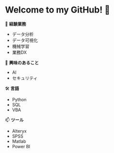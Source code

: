 # Welcome to my GitHub!  👋


🔭 **経験業務**
- データ分析
- データ可視化
- 機械学習
- 業務DX

🌱 **興味のあること**
- AI
- セキュリティ

🛠 **言語**
- Python
- SQL
- VBA

📫 **ツール**
- Alteryx
- SPSS
- Matlab
- Power BI

